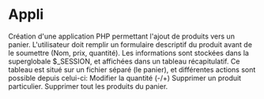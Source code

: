 # Appli
Création d'une application PHP permettant l'ajout de produits vers un panier.
L'utilisateur doit remplir un formulaire descriptif du produit avant de le soumettre (Nom, prix, quantité).
Les informations sont stockées dans la superglobale $_SESSION, et affichées dans un tableau récapitulatif.
Ce tableau est situé sur un fichier séparé (le panier), et différentes actions sont possible depuis celui-ci:
  Modifier la quantité (-/+)
  Supprimer un produit particulier.
  Supprimer tout les produits du panier.
